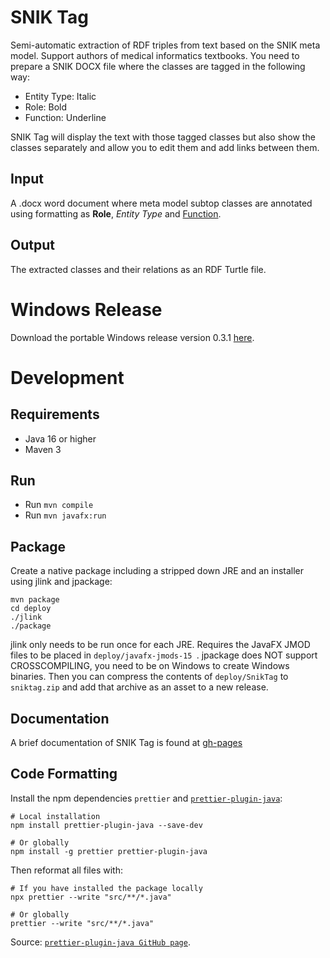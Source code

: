 # SNIK Tag

Semi-automatic extraction of RDF triples from text based on the SNIK meta model.
Support authors of medical informatics textbooks.
You need to prepare a SNIK DOCX file where the classes are tagged in the following way:

 * Entity Type: Italic
 * Role: Bold
 * Function: Underline

SNIK Tag will display the text with those tagged classes but also show the classes separately and allow you to edit them and add links between them.

## Input
A .docx word document where meta model subtop classes are annotated using formatting as **Role**, *Entity Type* and <u>Function</u>.

## Output
The extracted classes and their relations as an RDF Turtle file.

# Windows Release

Download the portable Windows release version 0.3.1 [here](https://github.com/IMISE/snik-tag/releases/download/0.3.1/sniktag.zip).

# Development

## Requirements
* Java 16 or higher
* Maven 3

## Run
* Run  `mvn compile`
* Run  `mvn javafx:run`

## Package
Create a native package including a stripped down JRE and an installer using jlink and jpackage:

    mvn package
    cd deploy
    ./jlink
    ./package

jlink only needs to be run once for each JRE. Requires the JavaFX JMOD files to be placed in `deploy/javafx-jmods-15 `.
jpackage does NOT support CROSSCOMPILING, you need to be on Windows to create Windows binaries.
Then you can compress the contents of `deploy/SnikTag` to `sniktag.zip` and add that archive as an asset to a new release.

## Documentation
A brief documentation of SNIK Tag is found at [gh-pages](https://snikproject.github.io/snik-tag/)

## Code Formatting
Install the npm dependencies `prettier` and [`prettier-plugin-java`](https://github.com/jhipster/prettier-java):

    # Local installation
    npm install prettier-plugin-java --save-dev
    
    # Or globally
    npm install -g prettier prettier-plugin-java

Then reformat all files with:

    # If you have installed the package locally
    npx prettier --write "src/**/*.java"

    # Or globally
    prettier --write "src/**/*.java"

Source: [`prettier-plugin-java GitHub page`](https://github.com/jhipster/prettier-java).
